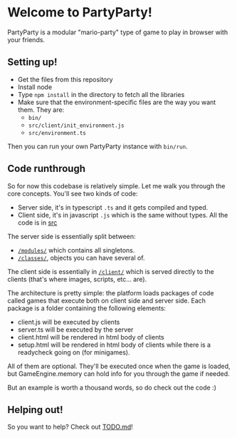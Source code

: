 # Welcome to PartyParty!

PartyParty is a modular "mario-party" type of game to play in browser with your friends.

## Setting up!

* Get the files from this repository
* Install node
* Type `npm install` in the directory to fetch all the libraries
* Make sure that the environment-specific files are the way you want them. They are:
  * `bin/`
  * `src/client/init_environment.js`
  * `src/environment.ts`

Then you can run your own PartyParty instance with `bin/run`.

## Code runthrough

So for now this codebase is relatively simple. Let me walk you through the core concepts.
You'll see two kinds of code:
* Server side, it's in typescript `.ts` and it gets compiled and typed.
* Client side, it's in javascript `.js` which is the same without types.
All the code is in [src](`/src/`)

The server side is essentially split between:
* [`/modules/`](`/src/modules/`) which contains all singletons.
* [`/classes/`](`/src/classes/`), objects you can have several of.

The client side is essentially in [`/client/`](`/src/client/`) which is served directly to the clients (that's where images, scripts, etc... are).

The architecture is pretty simple: the platform loads packages of code called games that execute both on client side and server side. Each package is a folder containing the following elements:

- client.js will be executed by clients
- server.ts will be executed by the server
- client.html will be rendered in html body of clients
- setup.html will be rendered in html body of clients while there is a readycheck going on (for minigames).

All of them are optional. They'll be executed once when the game is loaded, but GameEngine.memory can hold info for you through the game if needed.

But an example is worth a thousand words, so do check out the code :)

## Helping out!

So you want to help? Check out [TODO.md](TODO.md)!
